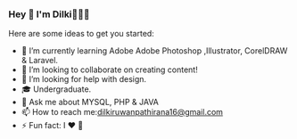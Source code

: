 ### Hey 👋 I'm Dilki👩🏻‍💻



Here are some ideas to get you started:


- 🌱 I’m currently learning Adobe Adobe Photoshop ,Illustrator, CorelDRAW & Laravel.
- 👯 I’m looking to collaborate on creating content!
- 🤔 I’m looking for help with design.
- 🎓 Undergraduate.
- 💬 Ask me about MYSQL, PHP & JAVA
- 📫 How to reach me:dilkiruwanpathirana16@gmail.com
- ⚡ Fun fact: I ❤️ 🐶

[facebook]:
[instagram]:
[linkedin]:
-->



